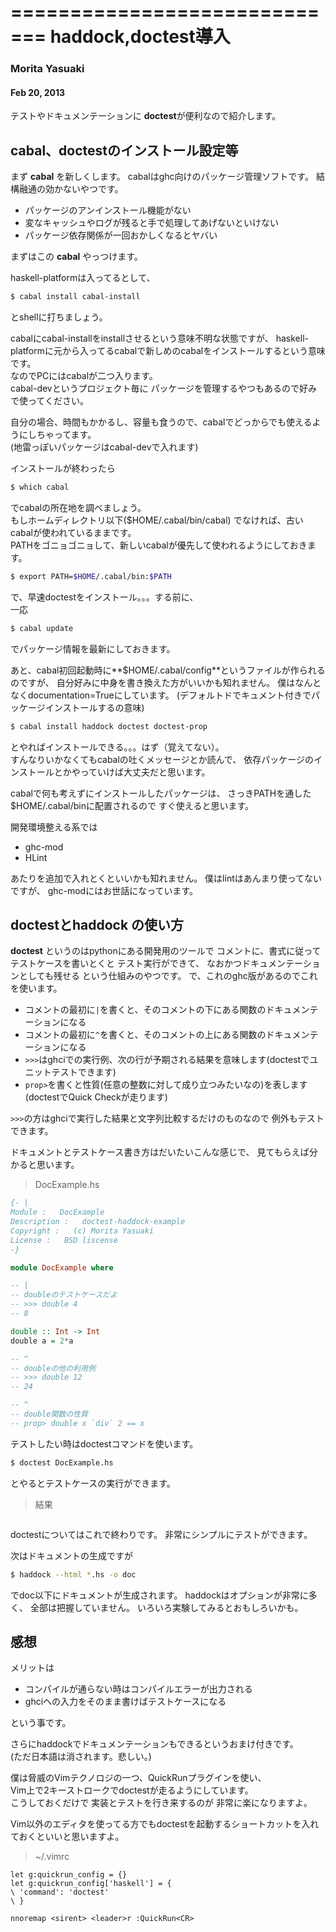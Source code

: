 =============================
haddock,doctest導入
=============================

### Morita Yasuaki
#### Feb 20, 2013

テストやドキュメンテーションに
**doctest**が便利なので紹介します。

cabal、doctestのインストール設定等
---------------------------------

まず **cabal** を新しくします。
cabalはghc向けのパッケージ管理ソフトです。
結構融通の効かないやつです。

+ パッケージのアンインストール機能がない
+ 変なキャッシュやログが残ると手で処理してあげないといけない
+ パッケージ依存関係が一回おかしくなるとヤバい


まずはこの **cabal** やっつけます。

haskell-platformは入ってるとして、

```bash
$ cabal install cabal-install
```

とshellに打ちましょう。

cabalにcabal-installをinstallさせるという意味不明な状態ですが、
haskell-platformに元から入ってるcabalで新しめのcabalをインストールするという意味です。  
なのでPCにはcabalが二つ入ります。  
cabal-devというプロジェクト毎に
パッケージを管理するやつもあるので好みで使ってください。

自分の場合、時間もかかるし、容量も食うので、cabalでどっからでも使えるようにしちゃってます。  
(地雷っぽいパッケージはcabal-devで入れます)

インストールが終わったら

```bash
$ which cabal
```


でcabalの所在地を調べましょう。  
もしホームディレクトリ以下($HOME/.cabal/bin/cabal)
でなければ、古いcabalが使われているままです。  
PATHをゴニョゴニョして、新しいcabalが優先して使われるようにしておきます。

```bash
$ export PATH=$HOME/.cabal/bin:$PATH
```


で、早速doctestをインストール。。。する前に、  
一応

```bash
$ cabal update
```

でパッケージ情報を最新にしておきます。


あと、cabal初回起動時に**$HOME/.cabal/config**というファイルが作られるのですが、
自分好みに中身を書き換えた方がいいかも知れません。
僕はなんとなくdocumentation=Trueにしています。
(デフォルトドでキュメント付きでパッケージインストールするの意味)

```bash
$ cabal install haddock doctest doctest-prop
```

とやればインストールできる。。。はず（覚えてない）。  
すんなりいかなくてもcabalの吐くメッセージとか読んで、
依存パッケージのインストールとかやっていけば大丈夫だと思います。


cabalで何も考えずにインストールしたパッケージは、
さっきPATHを通した$HOME/.cabal/binに配置されるので
すぐ使えると思います。

開発環境整える系では

+ ghc-mod
+ HLint

あたりを追加で入れとくといいかも知れません。
僕はlintはあんまり使ってないですが、
ghc-modにはお世話になっています。

doctestとhaddock の使い方
-------------------------

**doctest** というのはpythonにある開発用のツールで
コメントに、書式に従ってテストケースを書いとくと
テスト実行ができて、
なおかつドキュメンテーションとしても残せる
という仕組みのやつです。
で、これのghc版があるのでこれを使います。


+ コメントの最初に`|`を書くと、そのコメントの下にある関数のドキュメンテーションになる
+ コメントの最初に`^`を書くと、そのコメントの上にある関数のドキュメンテーションになる
+ `>>>`はghciでの実行例、次の行が予期される結果を意味します(doctestでユニットテストできます)
+ `prop>`を書くと性質(任意の整数に対して成り立つみたいなの)を表します(doctestでQuick Checkが走ります)

`>>>`の方はghciで実行した結果と文字列比較するだけのものなので
例外もテストできます。

ドキュメントとテストケース書き方はだいたいこんな感じで、
見てもらえば分かると思います。

> DocExample.hs

```haskell
{- |
Module :   DocExample
Description :   doctest-haddock-example
Copyright :   (c) Morita Yasuaki
License :   BSD liscense
-}

module DocExample where

-- |
-- doubleのテストケースだよ
-- >>> double 4
-- 8

double :: Int -> Int
double a = 2*a

-- ^
-- doubleの他の利用例
-- >>> double 12
-- 24

-- ^
-- double関数の性質
-- prop> double x `div` 2 == x

```

テストしたい時はdoctestコマンドを使います。

```bash
$ doctest DocExample.hs
```

とやるとテストケースの実行ができます。
> 結果
```
```

doctestについてはこれで終わりです。
非常にシンプルにテストができます。


次はドキュメントの生成ですが

```bash
$ haddock --html *.hs -o doc
```

でdoc以下にドキュメントが生成されます。
haddockはオプションが非常に多く、
全部は把握していません。
いろいろ実験してみるとおもしろいかも。


感想
----

メリットは

+ コンパイルが通らない時はコンパイルエラーが出力される
+ ghciへの入力をそのまま書けばテストケースになる

という事です。

さらにhaddockでドキュメンテーションもできるというおまけ付きです。  
(ただ日本語は消されます。悲しい。)


僕は脅威のVimテクノロジの一つ、QuickRunプラグインを使い、  
Vim上で2キーストロークでdoctestが走るようにしています。  
こうしておくだけで
実装とテストを行き来するのが
非常に楽になりますよ。  

Vim以外のエディタを使ってる方でもdoctestを起動するショートカットを入れておくといいと思いますよ。

> ~/.vimrc

```vim
let g:quickrun_config = {}
let g:quickrun_config['haskell'] = {
\ 'command': 'doctest'
\ }

nnoremap <sirent> <leader>r :QuickRun<CR>
```


